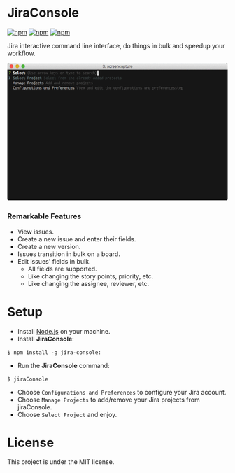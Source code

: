 # JiraConsole

[![npm](https://img.shields.io/npm/v/jira-console.svg)](https://www.npmjs.com/package/jira-console)
[![npm](https://img.shields.io/npm/l/jira-console.svg)](https://github.com/faressoft/jira-console/blob/master/LICENSE)
[![npm](https://img.shields.io/badge/status-UNDER%20DEVELOPEMENT-red.svg)](https://github.com/faressoft/jira-console)

Jira interactive command line interface, do things in bulk and speedup your workflow.

![JiraConsole](/demo.gif?raw=true) 

### Remarkable Features

* View issues.
* Create a new issue and enter their fields.
* Create a new version.
* Issues transition in bulk on a board.
* Edit issues' fields in bulk.
  * All fields are supported.
  * Like changing the story points, priority, etc.
  * Like changing the assignee, reviewer, etc.

# Setup

* Install [Node.js](https://nodejs.org/en/download/) on your machine.
* Install **JiraConsole**:

```
$ npm install -g jira-console:
```

* Run the **JiraConsole** command:

```
$ jiraConsole
```

* Choose `Configurations and Preferences` to configure your Jira account.
* Choose `Manage Projects` to add/remove your Jira projects from jiraConsole.
* Choose `Select Project` and enjoy.

# License

This project is under the MIT license.
